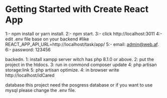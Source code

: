 # Getting Started with Create React App

1:- npm install or yarn install.
2:- npm start.
3:- click http://localhost:3011
4:- edit .env file base on your backend #like REACT_APP_API_URL=http://localhost/task/app/
5:- email: admin@web.af.
6:- password: 123456

backedn.
1: install xampp server witch has php 8.1.0 or above.
2: put the project in the htdocs.
3: run in commond composer update
4: php artisan storage:link
5: php artisan optimize.
4: in browser write http://localhost/idCared

database
this project need the posgress database or if you want to use mysql please change the .env file.
